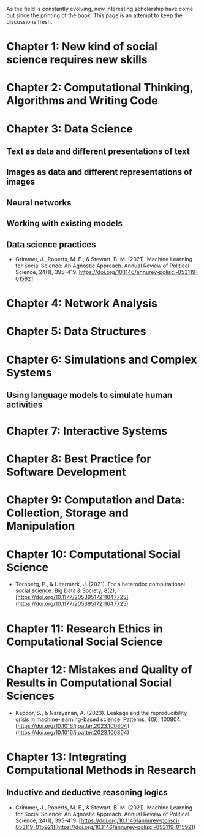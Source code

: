 As the field is constantly evolving, new interesting scholarship have come out since the printing of the book.
This page is an attempt to keep the discussions fresh.

# Chapter 1: New kind of social science requires new skills

# Chapter 2: Computational Thinking, Algorithms and Writing Code

# Chapter 3: Data Science

## Text as data and different presentations of text

## Images as data and different representations of images

## Neural networks

## Working with existing models

## Data science practices

* Grimmer, J., Roberts, M. E., & Stewart, B. M. (2021). Machine Learning for Social Science: An Agnostic Approach. Annual Review of Political Science, 24(1), 395–419. https://doi.org/10.1146/annurev-polisci-053119-015921

# Chapter 4: Network Analysis

# Chapter 5: Data Structures

# Chapter 6: Simulations and Complex Systems

## Using language models to simulate human activities

# Chapter 7: Interactive Systems

# Chapter 8: Best Practice for Software Development

# Chapter 9: Computation and Data: Collection, Storage and Manipulation

# Chapter 10: Computational Social Science

* Törnberg, P., & Uitermark, J. (2021). For a heterodox computational social science. Big Data & Society, 8(2), [https://doi.org/10.1177/20539517211047725](https://doi.org/10.1177/20539517211047725)

# Chapter 11: Research Ethics in Computational Social Science

# Chapter 12: Mistakes and Quality of Results in Computational Social Sciences

* Kapoor, S., & Narayanan, A. (2023). Leakage and the reproducibility crisis in machine-learning-based science. Patterns, 4(9), 100804. [https://doi.org/10.1016/j.patter.2023.100804](https://doi.org/10.1016/j.patter.2023.100804)

# Chapter 13: Integrating Computational Methods in Research

## Inductive and deductive reasoning logics

* Grimmer, J., Roberts, M. E., & Stewart, B. M. (2021). Machine Learning for Social Science: An Agnostic Approach. Annual Review of Political Science, 24(1), 395–419. [https://doi.org/10.1146/annurev-polisci-053119-015921](https://doi.org/10.1146/annurev-polisci-053119-015921)
